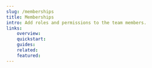 ```yaml
---
slug: /memberships
title: Memberships
intro: Add roles and permissions to the team members.
links:
    overview:
    quickstart:
    guides:
    related:
    featured:
---
```

